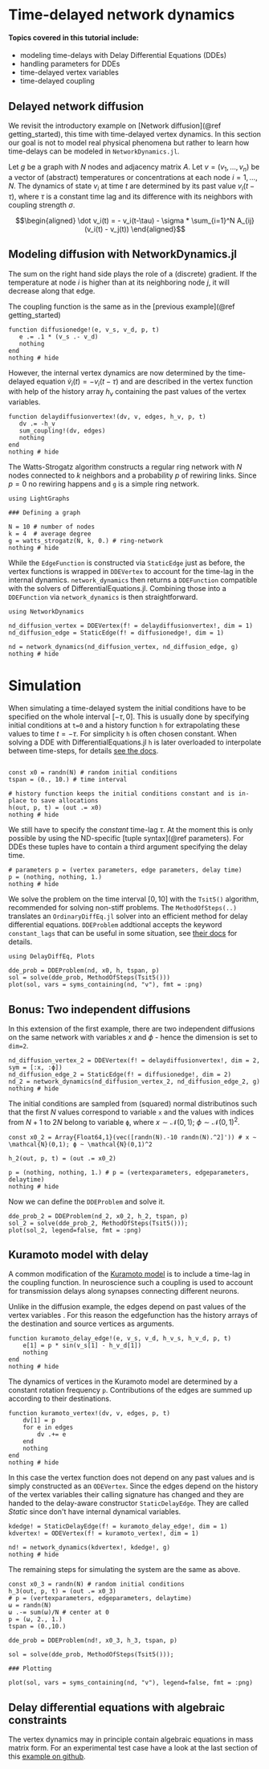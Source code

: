 # Time-delayed network dynamics

 #### Topics covered in this tutorial include:
  * modeling time-delays with Delay Differential Equations (DDEs)
  * handling parameters for DDEs
  * time-delayed vertex variables
  * time-delayed coupling


## Delayed network diffusion

We revisit the introductory example on [Network diffusion](@ref getting_started), this time with time-delayed vertex dynamics. In this section our goal is not to model real physical phenomena but rather to learn how time-delays can be modeled in `NetworkDynamics.jl`.

Let $g$ be a graph with $N$ nodes and adjacency matrix $A$. Let $v = (v_1, \dots, v_n)$ be a vector of (abstract) temperatures or concentrations at each node $i = 1, \dots, N$. The dynamics of state $v_i$ at time $t$ are determined by its past value $v_i(t-\tau)$, where $\tau$ is a constant time lag and its difference with its neighbors with coupling strength $\sigma$.

```math
\begin{aligned}
\dot v_i(t) = - v_i(t-\tau) - \sigma * \sum_{i=1}^N A_{ij} (v_i(t) - v_j(t))
\end{aligned}
```

## Modeling diffusion with NetworkDynamics.jl

The sum on the right hand side plays the role of a (discrete) gradient. If the temperature at node $i$ is higher than at its neighboring node $j$, it will decrease along that edge.

The coupling function is the same as in the [previous example](@ref getting_started)
```@example DDEVertex
function diffusionedge!(e, v_s, v_d, p, t)
   e .= .1 * (v_s .- v_d)
   nothing
end
nothing # hide
```
However, the internal vertex dynamics are now determined by the time-delayed equation $\dot v_i(t) = - v_i(t-\tau)$ and are described in the vertex function with help of the history array $h_v$ containing the past values of the vertex variables.
```@example DDEVertex
function delaydiffusionvertex!(dv, v, edges, h_v, p, t)
   dv .= -h_v
   sum_coupling!(dv, edges)
   nothing
end
nothing # hide
```
The Watts-Strogatz algorithm constructs a regular ring network with $N$ nodes connected to $k$ neighbors and a probability $p$ of rewiring links.  Since $p=0$ no rewiring happens and `g` is a simple ring network.

```@example DDEVertex
using LightGraphs

### Defining a graph

N = 10 # number of nodes
k = 4  # average degree
g = watts_strogatz(N, k, 0.) # ring-network
nothing # hide
```
While the `EdgeFunction` is constructed via `StaticEdge` just as before, the vertex functions is wrapped in `DDEVertex` to account for the time-lag in the internal dynamics. `network_dynamics` then returns a `DDEFunction` compatible with the solvers of DifferentialEquations.jl. Combining those into a `DDEFunction` via `network_dynamics` is then straightforward.

```@example DDEVertex
using NetworkDynamics

nd_diffusion_vertex = DDEVertex(f! = delaydiffusionvertex!, dim = 1)
nd_diffusion_edge = StaticEdge(f! = diffusionedge!, dim = 1)

nd = network_dynamics(nd_diffusion_vertex, nd_diffusion_edge, g)
nothing # hide
```


# Simulation
When simulating a time-delayed system the initial conditions have to be specified on the whole interval $[-\tau, 0 ]$. This is usually done by specifying initial conditions at `t=0` and a history function `h` for extrapolating these values to time $t= - \tau$. For simplicity `h` is often chosen constant. When solving a DDE with DifferentialEquations.jl `h` is later overloaded to interpolate between time-steps, for details [see the docs](https://diffeq.sciml.ai/stable/tutorials/dde_example/).

```@example DDEVertex

const x0 = randn(N) # random initial conditions
tspan = (0., 10.) # time interval

# history function keeps the initial conditions constant and is in-place to save allocations
h(out, p, t) = (out .= x0)
nothing # hide
```
We still have to specify the *constant* time-lag $\tau$. At the moment this is only possible by using the ND-specific [tuple syntax](@ref parameters). For DDEs these tuples have to contain a third argument specifying the delay time.

```@example DDEVertex
# parameters p = (vertex parameters, edge parameters, delay time)
p = (nothing, nothing, 1.)
nothing # hide
```
 We solve the problem on the time interval $[0, 10]$ with the `Tsit5()` algorithm, recommended for solving non-stiff problems. The `MethodOfSteps(..)` translates an `OrdinaryDiffEq.jl`  solver into an efficient method for delay differential equations. `DDEProblem` addtional accepts the keyword `constant_lags` that can be useful in some situation, see [their docs](https://diffeq.sciml.ai/stable/tutorials/dde_example/) for details.

```@example DDEVertex
using DelayDiffEq, Plots

dde_prob = DDEProblem(nd, x0, h, tspan, p)
sol = solve(dde_prob, MethodOfSteps(Tsit5()))
plot(sol, vars = syms_containing(nd, "v"), fmt = :png)
```

## Bonus: Two independent diffusions

In this extension of the first example, there are two independent diffusions on the same network with variables $x$ and $\phi$ - hence the dimension is set to `dim=2`.

```@example DDEVertex
nd_diffusion_vertex_2 = DDEVertex(f! = delaydiffusionvertex!, dim = 2, sym = [:x, :ϕ])
nd_diffusion_edge_2 = StaticEdge(f! = diffusionedge!, dim = 2)
nd_2 = network_dynamics(nd_diffusion_vertex_2, nd_diffusion_edge_2, g)
nothing # hide
```
The initial conditions are sampled from (squared) normal distributinos such that the first $N$ values correspond to variable `x` and the values with indices from $N+1$ to $2N$ belong to variable `ϕ`, where $x \sim \mathcal{N}(0,1)$; $ϕ \sim \mathcal{N}(0,1)^2$.

```@example DDEVertex
const x0_2 = Array{Float64,1}(vec([randn(N).-10 randn(N).^2]')) # x ~ \mathcal{N}(0,1); ϕ ~ \mathcal{N}(0,1)^2

h_2(out, p, t) = (out .= x0_2)

p = (nothing, nothing, 1.) # p = (vertexparameters, edgeparameters, delaytime)
nothing # hide
```
Now we can define the `DDEProblem` and solve it.

```@example DDEVertex
dde_prob_2 = DDEProblem(nd_2, x0_2, h_2, tspan, p)
sol_2 = solve(dde_prob_2, MethodOfSteps(Tsit5()));
plot(sol_2, legend=false, fmt = :png)
```

## Kuramoto model with delay

A common modification of the [Kuramoto model](https://en.wikipedia.org/wiki/Kuramoto_model) is to include a time-lag in the coupling function. In neuroscience such a coupling is used to account for transmission delays along synapses connecting different neurons.

Unlike in the diffusion example, the edges depend on past values of the vertex variables . For this reason the edgefunction has the history arrays of the destination and source vertices as arguments.

```@example DDEVertex
function kuramoto_delay_edge!(e, v_s, v_d, h_v_s, h_v_d, p, t)
    e[1] = p * sin(v_s[1] - h_v_d[1])
    nothing
end
nothing # hide
```

The dynamics of vertices in the Kuramoto model are determined by a constant rotation frequency `p`. Contributions of the edges are summed up according to their destinations.

```@example DDEVertex
function kuramoto_vertex!(dv, v, edges, p, t)
    dv[1] = p
    for e in edges
        dv .+= e
    end
    nothing
end
nothing # hide
```

In this case the vertex function does not depend on any past values and is simply constructed as an `ODEVertex`. Since the edges depend on the history of the vertex variables their calling signature has changed and they are handed to the delay-aware constructor `StaticDelayEdge`. They are called *Static* since don't have internal dynamical variables.

```@example DDEVertex
kdedge! = StaticDelayEdge(f! = kuramoto_delay_edge!, dim = 1)
kdvertex! = ODEVertex(f! = kuramoto_vertex!, dim = 1)

nd! = network_dynamics(kdvertex!, kdedge!, g)
nothing # hide
```

The remaining steps for simulating the system are the same as above.

```@example DDEVertex
const x0_3 = randn(N) # random initial conditions
h_3(out, p, t) = (out .= x0_3)
# p = (vertexparameters, edgeparameters, delaytime)
ω = randn(N)
ω .-= sum(ω)/N # center at 0
p = (ω, 2., 1.)
tspan = (0.,10.)

dde_prob = DDEProblem(nd!, x0_3, h_3, tspan, p)

sol = solve(dde_prob, MethodOfSteps(Tsit5()));

### Plotting

plot(sol, vars = syms_containing(nd, "v"), legend=false, fmt = :png)

```

## Delay differential equations with algebraic constraints

The vertex dynamics may in principle contain algebraic equations in mass matrix form. For an experimental test case have a look at the last section of this [example on github](https://github.com/pik-icon/NetworkDynamics.jl/blob/master/examples/getting_started_with_DDEs.jl).
